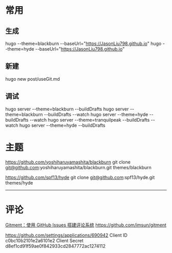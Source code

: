 
# 常用
## 生成
hugo --theme=blackburn --baseUrl="https://JasonLiu798.github.io"
hugo --theme=hyde --baseUrl="https://JasonLiu798.github.io"


## 新建
hugo new post/useGit.md

## 调试
hugo server --theme=blackburn --buildDrafts
hugo server --theme=blackburn --buildDrafts --watch
hugo server --theme=hyde --buildDrafts --watch
hugo server --theme=tranquilpeak --buildDrafts --watch
hugo server --theme=hyde --buildDrafts

# 主题
https://github.com/yoshiharuyamashita/blackburn
git clone git@github.com:yoshiharuyamashita/blackburn.git themes/blackburn

https://github.com/spf13/hyde
git clone git@github.com:spf13/hyde.git themes/hyde


---
# 评论
[Gitment：使用 GitHub Issues 搭建评论系统](https://imsun.net/posts/gitment-introduction/)
https://github.com/imsun/gitment

https://github.com/settings/applications/690942
Client ID
c0bc10b2101e2a6101e2
Client Secret
d8ef1cd91f59ae0f842933cd2847772ac1274112
